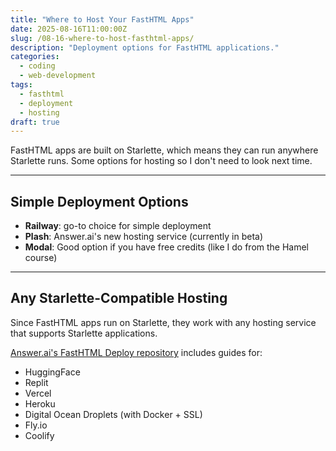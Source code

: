 ```yaml
---
title: "Where to Host Your FastHTML Apps"
date: 2025-08-16T11:00:00Z
slug: /08-16-where-to-host-fasthtml-apps/
description: "Deployment options for FastHTML applications."
categories:
  - coding
  - web-development
tags:
  - fasthtml
  - deployment
  - hosting
draft: true
---
```


FastHTML apps are built on Starlette, which means they can run anywhere Starlette runs. Some options for hosting so I don't need to look next time.

---

## Simple Deployment Options

- **Railway**: go-to choice for simple deployment
- **Plash**: Answer.ai's new hosting service (currently in beta)  
- **Modal**: Good option if you have free credits (like I do from the Hamel course)

---

## Any Starlette-Compatible Hosting

Since FastHTML apps run on Starlette, they work with any hosting service that supports Starlette applications.

[Answer.ai's FastHTML Deploy repository](https://github.com/answerdotai/fh-deploy) includes guides for:

- HuggingFace
- Replit 
- Vercel
- Heroku
- Digital Ocean Droplets (with Docker + SSL)
- Fly.io
- Coolify

